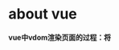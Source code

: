 <!-- 
**这是加粗的文字**
*这是倾斜的文字*`
***这是斜体加粗的文字***
~~这是加删除线的文字~~

>这是引用的内容
>>这是引用的内容
>>>这是引用的内容

分割线
---
***

```
  代码内容
```
超链接
[百度](http://baidu.com)

-->


# about vue

**vue中vdom渲染页面的过程：将<template>模板，通过render渲染函数（createElement()）得到虚拟的DOM树，通过diff算法进行新旧虚拟节点的比较，再通过patch更新到真实的dom上实现视图的更新。**


AST抽象语法树

VDOM

通过模拟JS转化成真实的DOM 

将真实DOM 转成vnode diff 比较变化 patch 将变化用打补丁的方式更新到真实DOM上

为什么要使用？ DOM 浪费性能 重排 重绘

